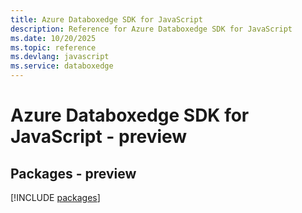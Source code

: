 ```yaml
---
title: Azure Databoxedge SDK for JavaScript
description: Reference for Azure Databoxedge SDK for JavaScript
ms.date: 10/20/2025
ms.topic: reference
ms.devlang: javascript
ms.service: databoxedge
---
```

# Azure Databoxedge SDK for JavaScript - preview
## Packages - preview
[!INCLUDE [packages](databoxedge-index.md)]